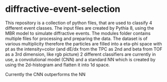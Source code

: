 # diffractive-event-selection
This repository is a collection of python files, that are used to classify 4 different event classes.
The input files are created by Pythia 8, using the MBR model to simulate diffractive events.
The modules folder contains multiple files for processing and preparing the data. The dataset is of various multiplicity therefore
the particles are filled into a eta-phi space with pt as the intensity=color 
(and dE/dx from the TPC as 2nd and beta from TOF as a 3rd dimension, like rgb picture)
2 different classifiers are currently in use, a convolutional model (CNN) and a standard NN which is created by using the
2d-histogram and flatten it into 1d space.

Currently the CNN outperforms the NN
